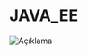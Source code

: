 # JAVA_EE

![Açıklama](https://i0.wp.com/antoniogoncalves.org/wp-content/uploads/2014/05/java_ee_logo_vert_v2.png?ssl=1)
